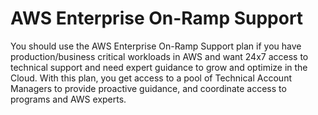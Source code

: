 # AWS Enterprise On-Ramp Support

You should use the AWS Enterprise On-Ramp Support plan if you have production/business critical workloads in AWS and want 24x7 access to technical support and need expert guidance to grow and optimize in the Cloud. With this plan, you get access to a pool of Technical Account Managers to provide proactive guidance, and coordinate access to programs and AWS experts.
